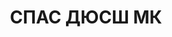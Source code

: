 ---
title: СПАС ДЮСШ МК
address: '69037, г. Запорожье, пр.Соборный (пр.Ленина), 214'
tags:
  - Детско-юношеские спортивные школы
geometry:
  location:
    lat: 47.854549
    lng: 35.1121065
  viewport:
    northeast:
      lat: 47.85567468029149
      lng: 35.11318903029149
    southwest:
      lat: 47.85297671970849
      lng: 35.11049106970849
name: 'проспект Соборний, 214'
photos:
  - height: 1872
    html_attributions:
      - >-
        <a
        href="https://maps.google.com/maps/contrib/114381539144719976914">Валерий
        Болдырев</a>
    photo_reference: >-
      CmRaAAAAx_lrl80ZubQqx-ptJwDuYC1639T63mY6QYTfsczs21_Klm-Kq3Zh-HdEjsXMRzAoeC90cNx72vpSk7KXRz50iG-2h85JJtyYixYFHctAbfs5jQujnidDmIPtxVjBAi-LEhADOJ57UpSPNVWEtUGIVqabGhT-SX6A30BYy28CruHczXZaevt8Xw
    width: 3328
  - height: 1872
    html_attributions:
      - >-
        <a
        href="https://maps.google.com/maps/contrib/114381539144719976914">Валерий
        Болдырев</a>
    photo_reference: >-
      CmRaAAAAiLxRr3yJustCk6v9tJFHlsFSmdSfQ7eO1Eib_tvQPY5vyfO39r8lGt-9m1HFesIJJyhu5b9MMFOq6XYdYBfAK4aXTEu4UmG7A1pZ8hknwXfCm_-Avky7y-Cl3UBILaQkEhB2zwWPBlkLtlWXVgSrWSR4GhQuuKFsUSf__Ow8-j0hTS9_zQzFAg
    width: 3328
  - height: 3024
    html_attributions:
      - >-
        <a
        href="https://maps.google.com/maps/contrib/100144903746355045261">Natalia
        Gushchina</a>
    photo_reference: >-
      CmRaAAAADnoy4UteQsXG6H1r_mdiAF_YASrfVO5UD2CC91xYEPG2V5otDBK4e9wZUZZ2zsC56LNNcTFUAam5NJ8ZC02QAH5Vz0DzMaQexZWBnngzJdhZrhIvHsIaQihgvcTMeFLqEhAcL288doZyKLUcrzWRvFCfGhQB87R5TcZoERJGw-gfR0jrSksqqA
    width: 4032
place_id: ChIJs0fbDNdm3EARCqThg-FxVtg

---